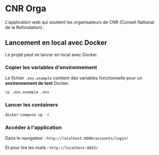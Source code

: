 # CNR Orga

L'application web qui soutient les organisateurs de CNR (Conseil National de la Refondation).

## Lancement en local avec Docker

Le projet peut se lancer en local avec Docker.

### Copier les variables d'environnement

Le fichier `.env.example` contient des variables fonctionnelle pour un **environnement de test** Docker.

```sh
cp .env.example .env
```

### Lancer les containers

```sh
docker-compose up -d
```

### Accéder à l'application

Dans le navigateur : `http://localhost:8000/accounts/login/`

Et pour lire les mails : `http://localhost:8025/`
